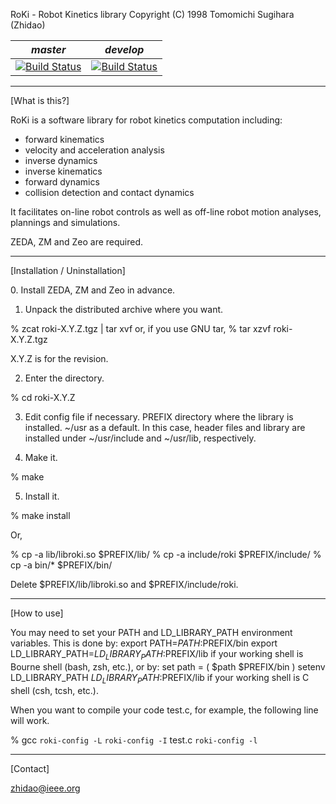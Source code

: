 RoKi - Robot Kinetics library
Copyright (C) 1998 Tomomichi Sugihara (Zhidao)

| *master* | *develop* |
|----------|-----------|
|[![Build Status](https://travis-ci.org/hakuturu583/roki.svg?branch=master)](https://travis-ci.org/hakuturu583/roki)|[![Build Status](https://travis-ci.org/hakuturu583/roki.svg?branch=develop)](https://travis-ci.org/hakuturu583/roki)|

-----------------------------------------------------------------
[What is this?]

RoKi is a software library for robot kinetics computation including:

 - forward kinematics
 - velocity and acceleration analysis
 - inverse dynamics
 - inverse kinematics
 - forward dynamics
 - collision detection and contact dynamics

It facilitates on-line robot controls as well as off-line robot
motion analyses, plannings and simulations.

ZEDA, ZM and Zeo are required.

-----------------------------------------------------------------
[Installation / Uninstallation]

<install>
0. Install ZEDA, ZM and Zeo in advance.

1. Unpack the distributed archive where you want.

% zcat roki-X.Y.Z.tgz | tar xvf
or, if you use GNU tar,
% tar xzvf roki-X.Y.Z.tgz

X.Y.Z is for the revision.

2. Enter the directory.

% cd roki-X.Y.Z

3. Edit config file if necessary.
  PREFIX   directory where the library is installed.
           ~/usr as a default. In this case, header files
           and library are installed under ~/usr/include
           and ~/usr/lib, respectively.

4. Make it.

% make

5. Install it.

% make install

Or,

% cp -a lib/libroki.so $PREFIX/lib/
% cp -a include/roki $PREFIX/include/
% cp -a bin/* $PREFIX/bin/

<uninstall>
Delete $PREFIX/lib/libroki.so and $PREFIX/include/roki.

-----------------------------------------------------------------
[How to use]

You may need to set your PATH and LD_LIBRARY_PATH environment
variables. This is done by:
 export PATH=$PATH:$PREFIX/bin
 export LD_LIBRARY_PATH=$LD_LIBRARY_PATH:$PREFIX/lib
if your working shell is Bourne shell (bash, zsh, etc.), or by:
 set path = ( $path $PREFIX/bin )
 setenv LD_LIBRARY_PATH $LD_LIBRARY_PATH:$PREFIX/lib
if your working shell is C shell (csh, tcsh, etc.).

When you want to compile your code test.c, for example, the following
line will work.

% gcc `roki-config -L` `roki-config -I` test.c `roki-config -l`

-----------------------------------------------------------------
[Contact]

zhidao@ieee.org

